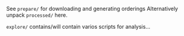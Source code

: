 
See `prepare/` for downloading and generating orderings
Alternatively unpack `processed/` here.

`explore/` contains/will contain varios scripts for analysis...
